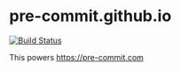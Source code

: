 pre-commit.github.io
====================

[![Build Status](https://travis-ci.org/pre-commit/pre-commit.github.io.svg?branch=real_master)](https://travis-ci.org/pre-commit/pre-commit.github.io)

This powers https://pre-commit.com
